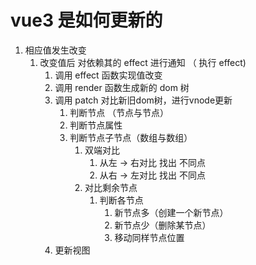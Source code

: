 # vue3 是如何更新的
1. 相应值发生改变
   1. 改变值后 对依赖其的 effect 进行通知 （ 执行 effect)
      1. 调用 effect 函数实现值改变
      2. 调用 render 函数生成新的 dom 树 
      3. 调用 patch 对比新旧dom树，进行vnode更新
         1. 判断节点 （节点与节点）
         2. 判断节点属性
         3. 判断节点子节点（数组与数组）
            1. 双端对比
               1. 从左 -> 右对比 找出 不同点
               2. 从右 -> 左对比 找出 不同点
            2. 对比剩余节点
               1. 判断各节点
                  1. 新节点多（创建一个新节点）
                  2. 新节点少（删除某节点）
                  3. 移动同样节点位置
      4. 更新视图